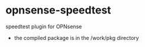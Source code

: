# opnsense-speedtest

speedtest plugin for OPNsense
- the compiled package is in the /work/pkg directory
